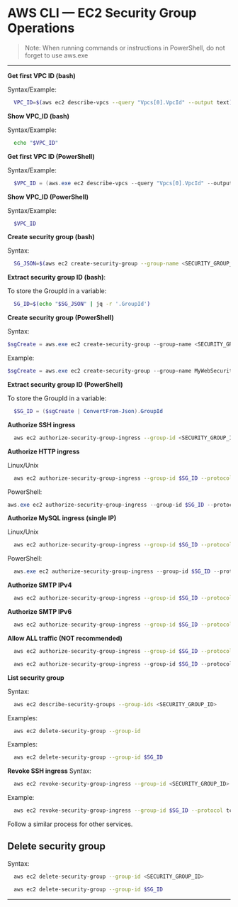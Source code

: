 # AWS CLI — EC2 Security Group Operations

> Note: When running commands or instructions in PowerShell, do not forget to use aws.exe
---
**Get first VPC ID (bash)**

Syntax/Example:
```bash
  VPC_ID=$(aws ec2 describe-vpcs --query "Vpcs[0].VpcId" --output text)
```

**Show VPC_ID (bash)**

Syntax/Example:
```bash
  echo "$VPC_ID"
```

**Get first VPC ID (PowerShell)**

Syntax/Example:
```powershell
  $VPC_ID = (aws.exe ec2 describe-vpcs --query "Vpcs[0].VpcId" --output text)
```

**Show VPC_ID (PowerShell)**

Syntax/Example:
```powershell
  $VPC_ID
```

**Create security group (bash)**

Syntax:
```bash
  SG_JSON=$(aws ec2 create-security-group --group-name <SECURITY_GROUP_NAME> --description "<DESCRIPTION>" --vpc-id $VPC_ID)
```

**Extract security group ID (bash)**:

To store the GroupId in a variable:
```bash
  SG_ID=$(echo "$SG_JSON" | jq -r '.GroupId')
```

**Create security group (PowerShell)**

Syntax:
```powershell
$sgCreate = aws.exe ec2 create-security-group --group-name <SECURITY_GROUP_NAME> --description "<DESCRIPTION>" --vpc-id $VPC_ID --output json
```
Example:
```powershell
$sgCreate = aws.exe ec2 create-security-group --group-name MyWebSecurity --description "Allowing HTTP Access" --vpc-id $VPC_ID --output json
```

**Extract security group ID (PowerShell)**

To store the GroupId in a variable:
```powershell
  $SG_ID = ($sgCreate | ConvertFrom-Json).GroupId
```

**Authorize SSH ingress**

```bash
  aws ec2 authorize-security-group-ingress --group-id <SECURITY_GROUP_ID> --protocol tcp --port 22 --cidr 0.0.0.0/0
```


**Authorize HTTP ingress**

Linux/Unix
```bash
  aws ec2 authorize-security-group-ingress --group-id $SG_ID --protocol tcp --port 80 --cidr 0.0.0.0/0
```
PowerShell:
```powershell
aws.exe ec2 authorize-security-group-ingress --group-id $SG_ID --protocol tcp --port 80 --cidr 0.0.0.0/0
```

**Authorize MySQL ingress (single IP)**

Linux/Unix
```bash
  aws ec2 authorize-security-group-ingress --group-id $SG_ID --protocol tcp --port 3306 --cidr <PUBLIC_IP>/32
```
PowerShell:
```powershell
  aws.exe ec2 authorize-security-group-ingress --group-id $SG_ID --protocol tcp --port 3306 --cidr <PUBLIC_IP>/32
```

**Authorize SMTP IPv4**

```bash
  aws ec2 authorize-security-group-ingress --group-id $SG_ID --protocol tcp --port 25 --cidr 0.0.0.0/0
```

**Authorize SMTP IPv6**

```bash
  aws ec2 authorize-security-group-ingress --group-id $SG_ID --protocol tcp --port 25 --cidr ::/0
```

**Allow ALL traffic (NOT recommended)**

```bash
  aws ec2 authorize-security-group-ingress --group-id $SG_ID --protocol -1 --port -1 --cidr 0.0.0.0/0
```
```powershell
  aws ec2 authorize-security-group-ingress --group-id $SG_ID --protocol -1 --port -1 --cidr 0.0.0.0/0
```

**List security group**

Syntax:
```bash
  aws ec2 describe-security-groups --group-ids <SECURITY_GROUP_ID>
```

Examples:
```bash
  aws ec2 delete-security-group --group-id
```

Examples:
```bash
  aws ec2 delete-security-group --group-id $SG_ID
```

**Revoke SSH ingress**
Syntax:
```bash
  aws ec2 revoke-security-group-ingress --group-id <SECURITY_GROUP_ID> --protocol tcp --port 22 --cidr 0.0.0.0/0
```
Example:
```bash
  aws ec2 revoke-security-group-ingress --group-id $SG_ID --protocol tcp --port 22 --cidr 0.0.0.0/0
```
Follow a similar process for other services.

## Delete security group
Syntax:
```bash
  aws ec2 delete-security-group --group-id <SECURITY_GROUP_ID>
```

```bash
  aws ec2 delete-security-group --group-id $SG_ID
```
---
